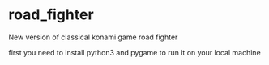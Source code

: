 # road_fighter
New version of classical konami game road fighter

first you need to install python3 and pygame to run it on your local machine





